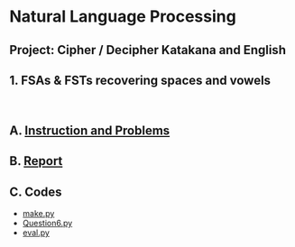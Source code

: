 # Natural Language Processing
## Project: Cipher / Decipher Katakana and English
## 1. FSAs & FSTs recovering spaces and vowels
&nbsp;

## A. [Instruction and Problems](https://github.com/csdankim/NLP_KATAKANA_ENG/blob/master/1.%20FSAs_FSTs_recovering%20spaces%20and%20vowels/hw1.pdf)
## B. [Report](https://github.com/csdankim/NLP_KATAKANA_ENG/blob/master/1.%20FSAs_FSTs_recovering%20spaces%20and%20vowels/HW1_Report.pdf)
## C. Codes
- [make.py](https://github.com/csdankim/NLP_KATAKANA_ENG/blob/master/1.%20FSAs_FSTs_recovering%20spaces%20and%20vowels/make.py)
- [Question6.py](https://github.com/csdankim/NLP_KATAKANA_ENG/blob/master/1.%20FSAs_FSTs_recovering%20spaces%20and%20vowels/Question6.py)
- [eval.py](https://github.com/csdankim/NLP_KATAKANA_ENG/blob/master/1.%20FSAs_FSTs_recovering%20spaces%20and%20vowels/eval.py)